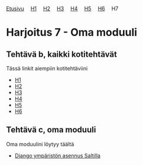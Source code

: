 [Etusivu](index.html) 
&emsp;[H1](h1.html)
&emsp;[H2](h2.html)
&emsp;[H3](h3.html)
&emsp;[H4](h4.html)
&emsp;[H5](h5.html)
&emsp;[H6](h6.html)
&emsp;H7

# Harjoitus 7 - Oma moduuli

## Tehtävä b, kaikki kotitehtävät

Tässä linkit aiempiin kotitehtäviini
- [H1](h1.html)
- [H2](h2.html)
- [H3](h3.html)
- [H4](h4.html)
- [H5](h5.html)
- [H6](h6.html)

## Tehtävä c, oma moduuli

Oma moduulini löytyy täältä
- [Django ympäristön asennus Saltilla](https://github.com/jyrinsan/hh_saltproject)